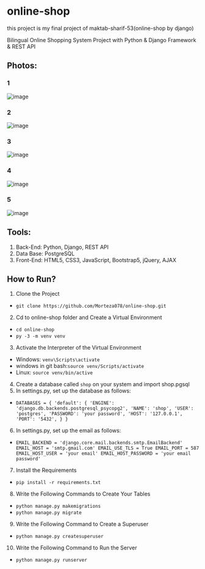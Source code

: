 # online-shop
this project is my final project of maktab-sharif-53(online-shop by django)

Bilingual Online Shopping System Project with Python &amp; Django Framework &amp; REST API

## Photos:

### 1
![image](https://user-images.githubusercontent.com/86655899/136507176-f461633d-ee7b-4711-8151-13fc49122a8f.png)
### 2
![image](https://user-images.githubusercontent.com/86655899/136507301-e595db78-38df-4ced-a064-b9c99d6edc8b.png)
### 3
![image](https://user-images.githubusercontent.com/86655899/136506967-809b7f88-4b15-40e0-a2b5-b41f2b7f9cf2.png)
### 4
![image](https://user-images.githubusercontent.com/86655899/136507780-a2dbde6e-d665-460f-85fd-39ec53f7fd39.png)
### 5
![image](https://user-images.githubusercontent.com/86655899/136509496-8eba2cb2-f790-4d2f-bb2f-3632e6f299d8.png)

## Tools:
1. Back-End: Python, Django, REST API
2. Data Base: PostgreSQL
3. Front-End: HTML5, CSS3, JavaScript, Bootstrap5, jQuery, AJAX

## How to Run?
1. Clone the Project
* `git clone https://github.com/Morteza078/online-shop.git`
2. Cd to online-shop folder and Create a Virtual Environment
* `cd online-shop`
* `py -3 -m venv venv`
3. Activate the Interpreter of the Virtual Environment
* Windows: `venv\Scripts\activate`
* windows in git bash:`source venv/Scripts/activate`
* Linux: `source venv/bin/active`
4. Create a database called `shop` on your system and import shop.pgsql 
5. In settings.py, set up the database as follows:
* `DATABASES = {
    'default': {
        'ENGINE': 'django.db.backends.postgresql_psycopg2',
        'NAME': 'shop',
        'USER': 'postgres',
        'PASSWORD': 'your password',
        'HOST': '127.0.0.1',
        'PORT': '5432',
    }
}`
6. In settings.py, set up the email as follows:
* `EMAIL_BACKEND = 'django.core.mail.backends.smtp.EmailBackend'
EMAIL_HOST = 'smtp.gmail.com'
EMAIL_USE_TLS = True
EMAIL_PORT = 587
EMAIL_HOST_USER = 'your email'
EMAIL_HOST_PASSWORD = 'your email password'`

7. Install the Requirements
* `pip install -r requirements.txt`

8. Write the Following Commands to Create Your Tables
* `python manage.py makemigrations`
* `python manage.py migrate`

9. Write the Following Command to Create a Superuser
* `python manage.py createsuperuser`

10. Write the Following Command to Run the Server
* `python manage.py runserver`




